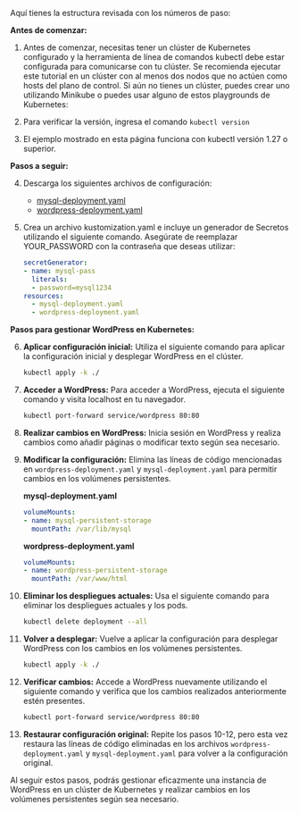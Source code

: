 Aquí tienes la estructura revisada con los números de paso:

**Antes de comenzar:**

1. Antes de comenzar, necesitas tener un clúster de Kubernetes configurado y la herramienta de línea de comandos kubectl debe estar configurada para comunicarse con tu clúster. Se recomienda ejecutar este tutorial en un clúster con al menos dos nodos que no actúen como hosts del plano de control. Si aún no tienes un clúster, puedes crear uno utilizando Minikube o puedes usar alguno de estos playgrounds de Kubernetes:

2. Para verificar la versión, ingresa el comando `kubectl version`

3. El ejemplo mostrado en esta página funciona con kubectl versión 1.27 o superior.

**Pasos a seguir:**

4. Descarga los siguientes archivos de configuración:

   - [mysql-deployment.yaml](link)
   - [wordpress-deployment.yaml](link)

5. Crea un archivo kustomization.yaml e incluye un generador de Secretos utilizando el siguiente comando. Asegúrate de reemplazar YOUR_PASSWORD con la contraseña que deseas utilizar:

    ```yaml
    secretGenerator:
    - name: mysql-pass
      literals:
      - password=mysql1234
    resources:
      - mysql-deployment.yaml
      - wordpress-deployment.yaml
    ```

**Pasos para gestionar WordPress en Kubernetes:**

6. **Aplicar configuración inicial:**
   Utiliza el siguiente comando para aplicar la configuración inicial y desplegar WordPress en el clúster.

   ```bash
   kubectl apply -k ./
   ```

7. **Acceder a WordPress:**
   Para acceder a WordPress, ejecuta el siguiente comando y visita localhost en tu navegador.

   ```bash
   kubectl port-forward service/wordpress 80:80
   ```

8. **Realizar cambios en WordPress:**
   Inicia sesión en WordPress y realiza cambios como añadir páginas o modificar texto según sea necesario.

9. **Modificar la configuración:**
   Elimina las líneas de código mencionadas en `wordpress-deployment.yaml` y `mysql-deployment.yaml` para permitir cambios en los volúmenes persistentes.

   **mysql-deployment.yaml**
   ```yaml
   volumeMounts:
   - name: mysql-persistent-storage
     mountPath: /var/lib/mysql
   ```

   **wordpress-deployment.yaml**
   ```yaml
   volumeMounts:
   - name: wordpress-persistent-storage
     mountPath: /var/www/html
   ```

10. **Eliminar los despliegues actuales:**
    Usa el siguiente comando para eliminar los despliegues actuales y los pods.

    ```bash
    kubectl delete deployment --all
    ```

11. **Volver a desplegar:**
    Vuelve a aplicar la configuración para desplegar WordPress con los cambios en los volúmenes persistentes.

    ```bash
    kubectl apply -k ./
    ```

12. **Verificar cambios:**
    Accede a WordPress nuevamente utilizando el siguiente comando y verifica que los cambios realizados anteriormente estén presentes.

    ```bash
    kubectl port-forward service/wordpress 80:80
    ```

13. **Restaurar configuración original:**
    Repite los pasos 10-12, pero esta vez restaura las líneas de código eliminadas en los archivos `wordpress-deployment.yaml` y `mysql-deployment.yaml` para volver a la configuración original.

Al seguir estos pasos, podrás gestionar eficazmente una instancia de WordPress en un clúster de Kubernetes y realizar cambios en los volúmenes persistentes según sea necesario.
